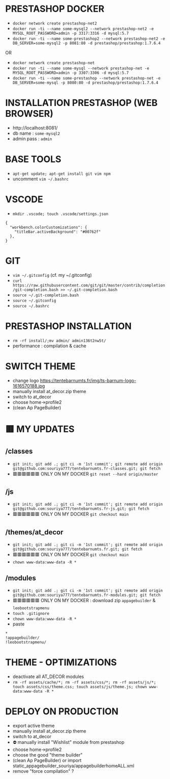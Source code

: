 # PRESTASHOP DOCKER
- `docker network create prestashop-net2`
- `docker run -ti --name some-mysql2 --network prestashop-net2 -e MYSQL_ROOT_PASSWORD=admin -p 3317:3316 -d mysql:5.7`
- `docker run -ti --name some-prestashop2 --network prestashop-net2 -e DB_SERVER=some-mysql2 -p 8081:80 -d prestashop/prestashop:1.7.6.4`

OR

- `docker network create prestashop-net`
- `docker run -ti --name some-mysql --network prestashop-net -e MYSQL_ROOT_PASSWORD=admin -p 3307:3306 -d mysql:5.7`
- `docker run -ti --name some-prestashop --network prestashop-net -e DB_SERVER=some-mysql -p 8080:80 -d prestashop/prestashop:1.7.6.4`

# INSTALLATION PRESTASHOP (WEB BROWSER)
- http://localhost:8081/
- db name : `some-mysql2`
- admin pass : `admin`

# BASE TOOLS
- `apt-get update; apt-get install git vim npm`
- uncomment `vim ~/.bashrc`

# VSCODE
- `mkdir .vscode; touch .vscode/settings.json`
```
{
  "workbench.colorCustomizations": {
    "titleBar.activeBackground": "#00762f"
  },
} 
```

# GIT

- `vim ~/.gitconfig` (cf. my ~/.gitconfig)
- `curl https://raw.githubusercontent.com/git/git/master/contrib/completion/git-completion.bash >> ~/.git-completion.bash`
- `source ~/.git-completion.bash`
- `source ~/.gitconfig`
- `source ~/.bashrc`

# PRESTASHOP INSTALLATION
- `rm -rf install/;mv admin/ admin136t2nw5t/`
- performance : compilation & cache

# SWITCH THEME
- change logo https://tentebarnumts.fr/img/ts-barnum-logo-1616570188.jpg
- manually install at_decor.zip theme
- switch to at_decor
- choose home->profile2
- (clean Ap PageBuilder)

# 🟥 MY UPDATES

## /classes
- `git init; git add .; git ci -m '1st commit'; git remote add origin git@github.com:souriya777/tentebarnumts.fr-classes.git; git fetch`
- 🟥🟥🟥🟥🟥🟥 ONLY ON MY DOCKER `git reset --hard origin/master`

## /js
- `git init; git add .; git ci -m '1st commit'; git remote add origin git@github.com:souriya777/tentebarnumts.fr-js.git; git fetch`
- 🟥🟥🟥🟥🟥🟥 ONLY ON MY DOCKER `git checkout main`

## /themes/at_decor
- `git init; git add .; git ci -m '1st commit'; git remote add origin git@github.com:souriya777/tentebarnumts.fr.git; git fetch`
- 🟥🟥🟥🟥🟥🟥 ONLY ON MY DOCKER `git checkout main`
- `chown www-data:www-data -R *`

## /modules
- `git init; git add .; git ci -m '1st commit'; git remote add origin git@github.com:souriya777/tentebarnumts.fr-modules.git; git fetch`
- 🟥🟥🟥🟥🟥🟥 ONLY ON MY DOCKER : download zip `appagebuilder` & `leobootstrapmenu`
- `touch .gitignore`
- `chown www-data:www-data -R *`
- paste 
```
*
!appagebuilder/
!leobootstrapmenu/
```

# THEME - OPTIMIZATIONS

- deactivate all AT_DECOR modules
- `rm -rf assets/cache/*; rm -rf assets/css/*; rm -rf assets/js/*; touch assets/css/theme.css; touch assets/js/theme.js; chown www-data:www-data -R *`

# DEPLOY ON PRODUCTION

- export active theme
- manually install at_decor.zip theme
- switch to at_decor
- ⛔️ manually install "Wishlist" module from prestashop
- choose home->profile2
- choose the good "theme builder"
- (clean Ap PageBuilder) or import static_appagebuilder_souriya/appagebuilderhomeALL.xml
- remove "force compilation" ?